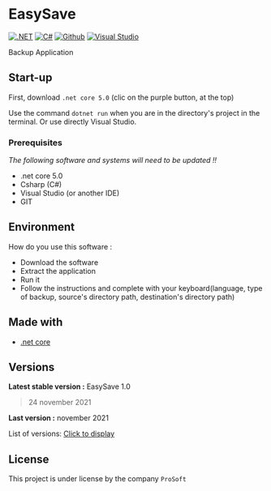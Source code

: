 # EasySave

[![.NET](https://img.shields.io/badge/.NET-5C2D91?style=for-the-badge&logo=.net&logoColor=white)](https://dotnet.microsoft.com/)
[![C#](https://img.shields.io/badge/C%23-239120?style=for-the-badge&logo=c-sharp&logoColor=white)](https://dotnet.microsoft.com/)
[![Github](https://img.shields.io/badge/GitHub-100000?style=for-the-badge&logo=github&logoColor=white)](https://github.com/)
[![Visual Studio](https://img.shields.io/badge/Visual%20Studio-5C2D91.svg?&style=for-the-badge&logo=visual-studio&logoColor=white)](https://visualstudio.microsoft.com/fr/)

Backup Application

## Start-up

First, download `.net core 5.0` (clic on the purple button, at the top)

Use the command `dotnet run` when you are in the directory's project in the terminal. Or use directly Visual Studio.


### Prerequisites

_The following software and systems will need to be updated !!_

- .net core 5.0
- Csharp (C#)
- Visual Studio (or another IDE)
- GIT


## Environment

How do you use this software :

* Download the software
* Extract the application
* Run it
* Follow the instructions and complete with your keyboard(language, type of backup, source's directory path, destination's directory path)



## Made with

* [.net core](https://dotnet.microsoft.com/)


## Versions

**Latest stable version :** EasySave 1.0
> 24 november 2021

**Last version :** november 2021

List of versions: [Click to display](https://github.com/chp567/ProgSyst_grCharlesPrd_A3/commits/main)


## License

This project is under license by the company ``ProSoft``



